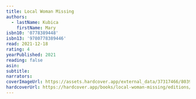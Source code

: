 ```yaml
---
title: Local Woman Missing
authors:
  - lastName: Kubica
    firstName: Mary
isbn10: '0778389448'
isbn13: '9780778389446'
read: 2021-12-18
rating: 4
yearPublished: 2021
reading: false
asin:
subtitle:
narrators:
coverImageUrl: https://assets.hardcover.app/external_data/37317466/80396c6a6b2e6f46c9785e292ce0cb1410c5f4aa.jpeg
hardcoverUrl: https://hardcover.app/books/local-woman-missing/editions/30382594
---
```

